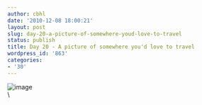 ```yaml
---
author: cbhl
date: '2010-12-08 18:00:21'
layout: post
slug: day-20-a-picture-of-somewhere-youd-love-to-travel
status: publish
title: Day 20 - A picture of somewhere you'd love to travel
wordpress_id: '863'
categories:
- '30'
---
```


![image](http://blog.azuresky.ca/blog/wp-content/uploads/2010/12/wpid-Googleplex_Welcome_Sign.jpg)\
\

